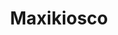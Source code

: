---
title: "Maxikiosco"
url: /ciudad-autonoma-de-buenos-aires/maxikiosco-avenida-benito-perez-galdos/
shop: Lebensmittel
---